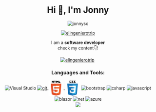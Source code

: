 <h1 align="center">Hi 👋, I'm Jonny</h1>


<p align="center"> <img src="https://komarev.com/ghpvc/?username=jonnysc&label=Profile%20views&color=0e75b6&style=flat" alt="jonnysc" /> </p>

<p align="center"> <a href="https://twitter.com/elingenierotrip" target="blank"><img src="https://img.shields.io/twitter/follow/elingenierotrip?logo=twitter&style=for-the-badge" alt="elingenierotrip" /></a> </p>

  <p align="center">I am a <strong>software developer </strong> <br /> check my content👇!</p>
<p align="center">
   
   <a href="https://www.youtube.com/@elingenierotrip" target="blank" style='margin-right:4px '>
    <img align="center" src="https://upload.wikimedia.org/wikipedia/commons/e/ef/Youtube_logo.png" alt="elingenierotrip" height="40px" width="55px" />
  </a>
 

<h3 align="center">Languages and Tools:</h3>

<p align="center">
<img align="center" src="https://www.vectorlogo.zone/logos/visualstudio_code/visualstudio_code-icon.svg" alt="Visual Studio" width="40" height="40"/> </a> <a href="https://visualstudio.microsoft.com/es/" target="_blank" rel="noreferrer"> 
<img align="center" src="https://www.vectorlogo.zone/logos/git-scm/git-scm-icon.svg" alt="git" width="40" height="40"/> </a> <a href="https://git-scm.com/" target="_blank" rel="noreferrer"> 
<img align="center" src="https://raw.githubusercontent.com/devicons/devicon/master/icons/html5/html5-original-wordmark.svg" alt="html5" width="50" height="50"/> </a> 
<img align="center" src="https://raw.githubusercontent.com/devicons/devicon/master/icons/css3/css3-original-wordmark.svg" alt="css3" width="50" height="50"/> </a> 
<img align="center" src="https://upload.wikimedia.org/wikipedia/commons/thumb/b/b2/Bootstrap_logo.svg/1280px-Bootstrap_logo.svg.png" alt="bootstrap" width="45" height="40"/> </a>
<img align="center" src="https://camo.githubusercontent.com/8d56e87edf99e89bfc457cd62462e0b7aae19e6b197b1df5c542d474d8d76f81/68747470733a2f2f646576656c6f7065722e6665646f726170726f6a6563742e6f72672f7374617469632f6c6f676f2f6373686172702e706e67" alt="csharp" width="50" height="50"/> </a>
<img align="center" src="http://3con14.biz/code/_data/js/intro/js-logo.png" alt="javascript" width="40" height="40"/> </a>
<img align="center" src="https://upload.wikimedia.org/wikipedia/commons/d/d0/Blazor.png" alt="blazor" width="50" height="50"/> </a>
<img align="center"  src="https://camo.githubusercontent.com/6fcbbed3cf22b607d13441413eb0f2500e9767e59fecd7d15cdb5707d30376b2/68747470733a2f2f706963732e6672656569636f6e732e696f2f75706c6f6164732f69636f6e732f706e672f31343632313937313535333735303232302d3531322e706e67" alt="net" width="60" height="60"/> </a> 
<img align="center" src="https://upload.wikimedia.org/wikipedia/commons/f/fa/Microsoft_Azure.svg" alt="azure" width="50" height="50"/> </a>


<br>
<a href="https://github.com/JonnySC/github-readme-stats">
  <img align="center" src="https://github-readme-stats.vercel.app/api/top-langs/?username=JonnySC&langs_count=15" />
</a>


                                                                                            

